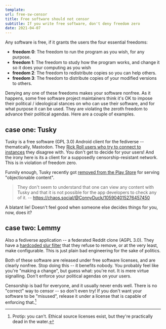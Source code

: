 ```yaml
---
template:
url: free-sw-censor
title: Free software should not censor
subtitle: If you write free software, don't deny freedom zero
date: 2021-04-07
---
```


Any software is free, if it grants the users the four essential
freedoms:

- **freedom 0**: The freedom to run the program as you wish, for any
  purpose.
- **freedom 1**: The freedom to study how the program works, and change
  it so it does your computing as you wish 
- **freedom 2**: The freedom to redistribute copies so you can help
  others.
- **freedom 3**: The freedom to distribute copies of your modified
  versions to others.

Denying any one of these freedoms makes your software nonfree. As it
happens, some free software project maintainers think it's OK to impose
their political / ideological stances on who can use their software, and
for what purpose it can be used. They are violating the zeroth freedom
to advance their political agendas. Here are a couple of examples.

## case one: Tusky

Tusky is a free software (GPL 3.0) Android client for the fediverse --
thematically, Mastodon. They [Rick Roll users who try to connect to
instances](https://github.com/tuskyapp/Tusky/pull/1303) they disagree
with. You don't get to decide for your users! And the irony here is its
a client for a supposedly censorship-resistant network. This is in
violation of freedom zero.

Funnily enough, Tusky recently got [removed from the Play
Store](https://chaos.social/@ConnyDuck/105904002285019275) for serving
"objectionable content".

> They don't seem to understand that one can view any content with Tusky
> and that it is not possible for the app developers to check any of it.
> -- https://chaos.social/@ConnyDuck/105904015276457450

A blatant lie! Doesn't feel good when someone else decides things for
you, now, does it?

## case two: Lemmy

Also a fediverse application -- a federated Reddit clone (AGPL 3.0).
They have a [hardcoded slur
filter](https://github.com/LemmyNet/lemmy/issues/622) that they refuse
to remove, or at the very least, make configurable. This is just plain
bad engineering for the sake of politics.

Both of these software are released under free software licenses, and
are clearly nonfree. Stop doing this -- it benefits nobody. You probably
feel like you're "making a change", but guess what: you're not. It is
mere virtue signalling. Don't enforce your political agendas on your
users.

Censorship is bad for everyone, and it usually never ends well.  There
is no "correct" way to censor -- so don't even try! If you don't want
your software to be "misused", release it under a license that is
capable of enforcing that.[^1]

[^1]: Protip: you can't. Ethical source licenses exist, but they're
  practically dead in the water.
